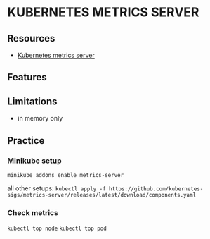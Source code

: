 # KUBERNETES METRICS SERVER

## Resources
- [Kubernetes metrics server](https://github.com/kubernetes-sigs/metrics-server)

## Features

## Limitations

- in memory only

## Practice

### Minikube setup

`minikube addons enable metrics-server`

all other setups: 
`kubectl apply -f https://github.com/kubernetes-sigs/metrics-server/releases/latest/download/components.yaml`

### Check metrics

`kubectl top node`
`kubectl top pod`